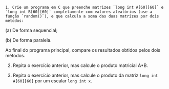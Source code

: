     1. Crie um programa em C que preenche matrizes `long int A[60][60]` e `long int B[60][60]` completamente com valores aleatórios (use a função `random()`), e que calcula a soma das duas matrizes por dois métodos:

(a) De forma sequencial;

(b) De forma paralela.

Ao final do programa principal, compare os resultados obtidos pelos dois métodos.

2. Repita o exercício anterior, mas calcule o produto matricial A*B.

3. Repita o exercício anterior, mas calcule o produto da matriz `long int A[60][60]` por um escalar `long int x`.
